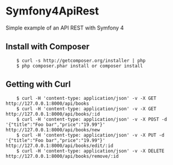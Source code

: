 # Symfony4ApiRest

Simple example of an API REST with Symfony 4

## Install with Composer

```
    $ curl -s http://getcomposer.org/installer | php
    $ php composer.phar install or composer install
```

## Getting with Curl 

```
    $ curl -H 'content-type: application/json' -v -X GET http://127.0.0.1:8000/api/books 
    $ curl -H 'content-type: application/json' -v -X GET http://127.0.0.1:8000/api/books/:id
    $ curl -H 'content-type: application/json' -v -X POST -d '{"title":"Foo bar","price":"19.99"}' http://127.0.0.1:8000/api/books/new 
    $ curl -H 'content-type: application/json' -v -X PUT -d '{"title":"Foo bar","price":"19.99"}' http://127.0.0.1:8000/api/books/edit/:id
    $ curl -H 'content-type: application/json' -v -X DELETE http://127.0.0.1:8000/api/books/remove/:id
```

